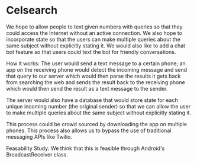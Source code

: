 # Celsearch

We hope to allow people to text given numbers with queries so that they could access the Internet without an active connection. We also hope to incorporate state so that the users can make multiple queries about the same subject without explicitly stating it. We would also like to add a chat bot feature so that users could text the bot for friendly conversations.

How it works: 
The user would send a text message to a certain phone; an app on the receiving phone would detect the incoming message and send that query to our server which would then parse the results it gets back from searching the web and sends the result back to the receiving phone which would then send the result as a text message to the sender. 

The server would also have a database that would store state for each unique incoming number (the original sender) so that we can allow the user to make multiple queries about the same subject without explicitly stating it. 

This process could be crowd sourced by downloading the app on multiple phones. This process also allows us to bypass the use of traditional messaging APIs like Twilio. 

Feasability Study:
We think that this is feasible through Android's BroadcastReceiver class.  
